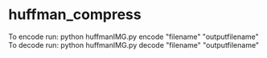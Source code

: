 # huffman_compress
To encode run: python huffmanIMG.py encode "filename" "outputfilename"  
To decode run: python huffmanIMG.py decode "filename" "outputfilename"
